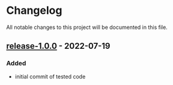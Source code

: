 # Changelog

All notable changes to this project will be documented in this file.

## [release-1.0.0](https://github.com/SWastling/niistats/tree/release-1.0.0) - 2022-07-19
### Added

- initial commit of tested code
